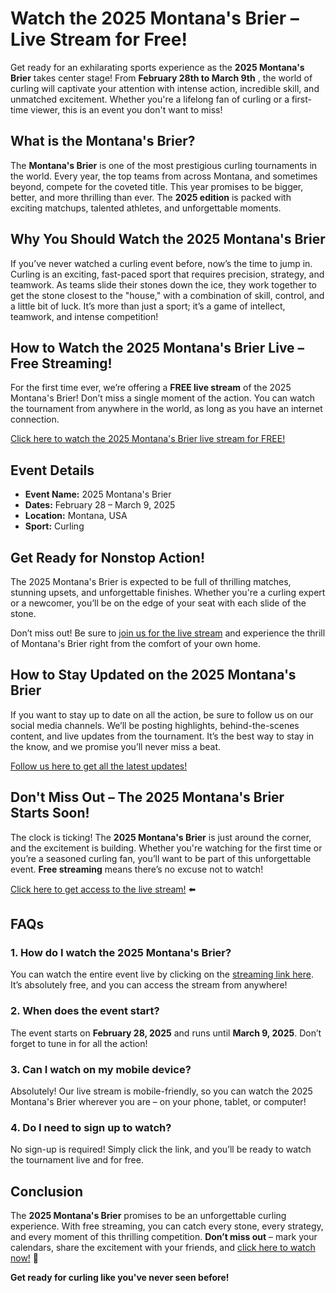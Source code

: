 # Watch the 2025 Montana's Brier – Live Stream for Free!

Get ready for an exhilarating sports experience as the **2025 Montana's Brier** takes center stage! From **February 28th to March 9th** , the world of curling will captivate your attention with intense action, incredible skill, and unmatched excitement. Whether you're a lifelong fan of curling or a first-time viewer, this is an event you don't want to miss!

## What is the Montana's Brier?

The **Montana's Brier** is one of the most prestigious curling tournaments in the world. Every year, the top teams from across Montana, and sometimes beyond, compete for the coveted title. This year promises to be bigger, better, and more thrilling than ever. The **2025 edition** is packed with exciting matchups, talented athletes, and unforgettable moments.

## Why You Should Watch the 2025 Montana's Brier

If you’ve never watched a curling event before, now’s the time to jump in. Curling is an exciting, fast-paced sport that requires precision, strategy, and teamwork. As teams slide their stones down the ice, they work together to get the stone closest to the "house," with a combination of skill, control, and a little bit of luck. It’s more than just a sport; it’s a game of intellect, teamwork, and intense competition!

## How to Watch the 2025 Montana's Brier Live – Free Streaming!

For the first time ever, we’re offering a **FREE live stream** of the 2025 Montana's Brier! Don’t miss a single moment of the action. You can watch the tournament from anywhere in the world, as long as you have an internet connection.

[Click here to watch the 2025 Montana's Brier live stream for FREE!](https://tinyurl.com/livestreamfreeo?st=2025montanasbrier&si=gh)

## Event Details

- **Event Name:** 2025 Montana's Brier
- **Dates:** February 28 – March 9, 2025
- **Location:** Montana, USA
- **Sport:** Curling

## Get Ready for Nonstop Action!

The 2025 Montana's Brier is expected to be full of thrilling matches, stunning upsets, and unforgettable finishes. Whether you're a curling expert or a newcomer, you’ll be on the edge of your seat with each slide of the stone.

Don’t miss out! Be sure to [join us for the live stream](https://tinyurl.com/livestreamfreeo?st=2025montanasbrier&si=gh) and experience the thrill of Montana's Brier right from the comfort of your own home.

## How to Stay Updated on the 2025 Montana's Brier

If you want to stay up to date on all the action, be sure to follow us on our social media channels. We’ll be posting highlights, behind-the-scenes content, and live updates from the tournament. It’s the best way to stay in the know, and we promise you’ll never miss a beat.

[Follow us here to get all the latest updates!](https://tinyurl.com/livestreamfreeo?st=2025montanasbrier&si=gh)

## Don't Miss Out – The 2025 Montana's Brier Starts Soon!

The clock is ticking! The **2025 Montana's Brier** is just around the corner, and the excitement is building. Whether you're watching for the first time or you’re a seasoned curling fan, you’ll want to be part of this unforgettable event. **Free streaming** means there’s no excuse not to watch!

[Click here to get access to the live stream!](https://tinyurl.com/livestreamfreeo?st=2025montanasbrier&si=gh) ⬅️

## FAQs

### 1. How do I watch the 2025 Montana's Brier?

You can watch the entire event live by clicking on the [streaming link here](https://tinyurl.com/livestreamfreeo?st=2025montanasbrier&si=gh). It’s absolutely free, and you can access the stream from anywhere!

### 2. When does the event start?

The event starts on **February 28, 2025** and runs until **March 9, 2025**. Don’t forget to tune in for all the action!

### 3. Can I watch on my mobile device?

Absolutely! Our live stream is mobile-friendly, so you can watch the 2025 Montana's Brier wherever you are – on your phone, tablet, or computer!

### 4. Do I need to sign up to watch?

No sign-up is required! Simply click the link, and you’ll be ready to watch the tournament live and for free.

## Conclusion

The **2025 Montana's Brier** promises to be an unforgettable curling experience. With free streaming, you can catch every stone, every strategy, and every moment of this thrilling competition. **Don’t miss out** – mark your calendars, share the excitement with your friends, and [click here to watch now!](https://tinyurl.com/livestreamfreeo?st=2025montanasbrier&si=gh) 📲

**Get ready for curling like you've never seen before!**
